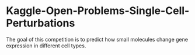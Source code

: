 # Kaggle-Open-Problems-Single-Cell-Perturbations
The goal of this competition is to predict how small molecules change gene expression in different cell types.
